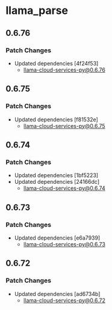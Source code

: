 # llama_parse

## 0.6.76

### Patch Changes

- Updated dependencies [4f24f53]
  - llama-cloud-services-py@0.6.76

## 0.6.75

### Patch Changes

- Updated dependencies [f81532e]
  - llama-cloud-services-py@0.6.75

## 0.6.74

### Patch Changes

- Updated dependencies [1bf5223]
- Updated dependencies [24166dc]
  - llama-cloud-services-py@0.6.74

## 0.6.73

### Patch Changes

- Updated dependencies [e6a7939]
  - llama-cloud-services-py@0.6.73

## 0.6.72

### Patch Changes

- Updated dependencies [ad6734b]
  - llama-cloud-services-py@0.6.72
